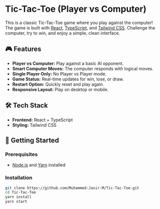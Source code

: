 # Tic-Tac-Toe (Player vs Computer)

This is a classic Tic-Tac-Toe game where you play against the computer! The game is built with [React](https://react.dev/), [TypeScript](https://www.typescriptlang.org/), and [Tailwind CSS](https://tailwindcss.com/). Challenge the computer, try to win, and enjoy a simple, clean interface.

## 🎮 Features

- **Player vs Computer:** Play against a basic AI opponent.
- **Smart Computer Moves:** The computer responds with logical moves.
- **Single Player Only:** No Player vs Player mode.
- **Game Status:** Real-time updates for win, lose, or draw.
- **Restart Option:** Quickly reset and play again.
- **Responsive Layout:** Play on desktop or mobile.

## 🛠️ Tech Stack

- **Frontend:** React + TypeScript
- **Styling:** Tailwind CSS

## 🚀 Getting Started

### Prerequisites

- [Node.js](https://nodejs.org/) and [Yarn](https://yarnpkg.com/) installed

### Installation

```bash
git clone https://github.com/Muhammed-Jasir-M/Tic-Tac-Toe.git
cd Tic-Tac-Toe
yarn install
yarn start